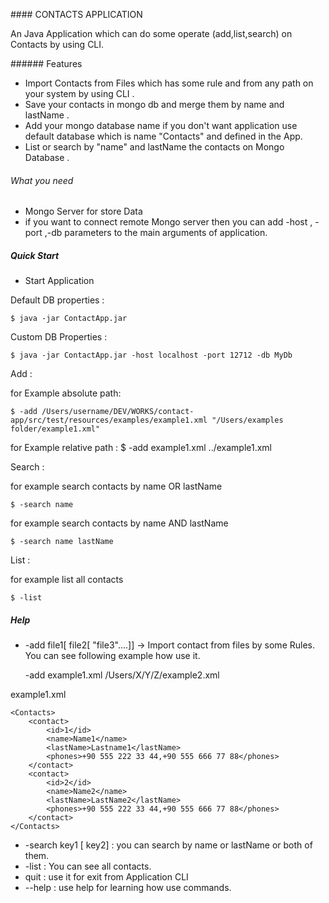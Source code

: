 #### CONTACTS APPLICATION

An Java Application which can do some operate (add,list,search) on Contacts by using CLI.

###### Features

* Import Contacts from Files which has some rule and from any path on your system by using CLI . 
* Save your contacts in mongo db and merge them by name and lastName . 
* Add your mongo database name if you don't want application use default database which is name "Contacts" and defined in the App.
* List or search  by "name" and lastName the contacts on Mongo Database .

###### What you need 

* Mongo Server for store Data
* if you want to connect remote Mongo server then you can add -host , -port ,-db parameters to the main arguments of application.

##### Quick Start 

* Start Application 

Default DB properties :

    $ java -jar ContactApp.jar
    
    
Custom DB Properties :
    
    $ java -jar ContactApp.jar -host localhost -port 12712 -db MyDb
    
    
    
Add : 
    
for Example absolute path:
        
    $ -add /Users/username/DEV/WORKS/contact-app/src/test/resources/examples/example1.xml "/Users/examples folder/example1.xml"
     
for Example relative path : $ -add example1.xml ../example1.xml 
 
                                    
Search :

for example search  contacts by name OR lastName 

    $ -search name
    
    
for example search contacts by name AND lastName 
    
    $ -search name lastName
     
     
     
List : 
     
for example list all contacts
     
    $ -list 
     
##### Help 

* -add file1[ file2[ "file3"....]]  -> Import contact from files by some Rules. You can see following example how use it.

    -add example1.xml /Users/X/Y/Z/example2.xml

example1.xml

    <Contacts>
        <contact>
            <id>1</id>
            <name>Name1</name>
            <lastName>Lastname1</lastName>
            <phones>+90 555 222 33 44,+90 555 666 77 88</phones>
        </contact>
        <contact>
            <id>2</id>
            <name>Name2</name>
            <lastName>LastName2</lastName>
            <phones>+90 555 222 33 44,+90 555 666 77 88</phones>
        </contact>
    </Contacts>
    
    
* -search key1 [ key2] : you can search by name or lastName or both of them.
* -list  : You can see all contacts.
* quit : use it for exit from Application CLI
* --help : use help for learning how use commands. 
    






